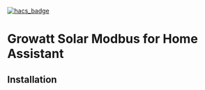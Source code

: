 [![hacs_badge](https://img.shields.io/badge/HACS-Custom-41BDF5.svg)](https://github.com/hacs/integration)

# Growatt Solar Modbus for Home Assistant

## Installation
